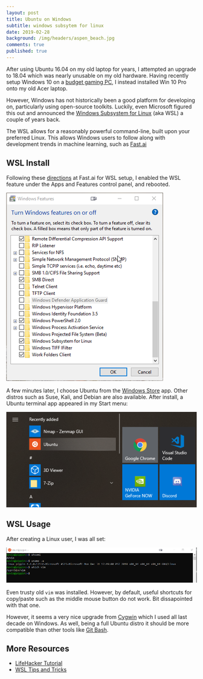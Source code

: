 ```yaml
---
layout: post
title: Ubuntu on Windows
subtitle: windows subsytem for linux
date: 2019-02-28
background: /img/headers/aspen_beach.jpg
comments: true
published: true
---
```


After using Ubuntu 16.04 on my old laptop for years, I attempted an upgrade to 18.04 which was nearly unusable on my old hardware.  Having recently setup Windows 10 on a [budget gaming PC](/2018/11/09/budget_pc_gaming), I instead installed Win 10 Pro onto my old Acer laptop.

However, Windows has not historically been a good platform for developing on, particularly using open-source toolkits.  Luckily, even Microsoft figured this out and announced the [Windows Subsystem for Linux](https://docs.microsoft.com/en-us/windows/wsl/install-win10) (aka WSL) a couple of years back.

The WSL allows for a reasonably powerful command-line, built upon your preferred Linux.  This allows Windows users to follow along with development trends in machine learning, such as [Fast.ai](https://course.fast.ai/)

## WSL Install

Following these [directions](https://course.fast.ai/terminal_tutorial.html#windows-10) at Fast.ai for WSL setup, I enabled the WSL feature under the Apps and Features control panel, and rebooted.  

<img src="/img/posts/wsl_feature_enable.png" class="img-fluid" />

A few minutes later, I choose Ubuntu from the [Windows Store](https://docs.microsoft.com/en-us/windows/wsl/install-win10) app.  Other distros such as Suse, Kali, and Debian are also available.  After install, a Ubuntu terminal app appeared in my Start menu:

<img src="/img/posts/wsl_start_ubuntu.png" class="img-fluid" />

## WSL Usage

After creating a Linux user, I was all set:

<img src="/img/posts/wsl_terminal.png" class="img-fluid" />

Even trusty old `vim` was installed.  However, by default, useful shortcuts for copy/paste such as the middle mouse button do not work.  Bit dissapointed with that one.

However, it seems a very nice upgrade from [Cygwin](https://www.cygwin.com/) which I used all last decade on Windows.  As well, being a full Ubuntu distro it should be more compatible than other tools like [Git Bash](https://gitforwindows.org/).

## More Resources

* [LifeHacker Tutorial](https://lifehacker.com/how-to-get-started-with-the-windows-subsystem-for-linux-1828952698)
* [WSL Tips and Tricks](https://www.hanselman.com/blog/TheYearOfLinuxOnTheWindowsDesktopWSLTipsAndTricks.aspx)


